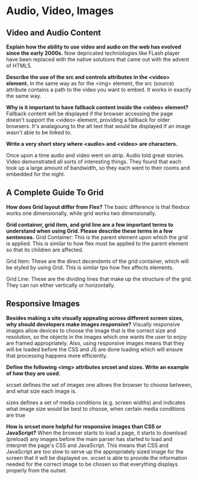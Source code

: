 # Audio, Video, Images

## Video and Audio Content

**Explain how the ability to use video and audio on the web has evolved since the early 2000s.**
Now depricated techniologies like FLash player have been replaced with the native solutions that came out with the advent of HTML5. 

**Describe the use of the src and controls attributes in the \<video> element.**
In the same way as for the \<img> element, the src (source) attribute contains a path to the video you want to embed. It works in exactly the same way.

**Why is it important to have fallback content inside the \<video> element?**
 Fallback content will be displayed if the browser accessing the page doesn't support the \<video> element, providing a fallback for older browsers. It's analagoung to the alt text that would be displayed if an image wasn't able to be linked to.

**Write a very short story where \<audio> and \<video> are characters.**

Once upon a time audio and video went on atrip. Audio told great stories. Video demonstrated all sorts of interesting things. They found that each took up a large amount of bandwidth, so they each went to their rooms and embedded for the night.

## A Complete Guide To Grid

**How does Grid layout differ from Flex?**
The basic difference is that flexbox works one dimensionally, while grid works two dimensionally. 

**Grid container, grid item, and grid line are a few important terms to understand when using Grid. Please describe these terms in a few sentences.**
Grid Container: This is the parent element upon which the grid is applied. This is similar to how flex must be applied to the parent element so that its children are affected.

Grid Item: These are the direct decendents of the grid container, which will be styled by using Grid. This is similar tpo how flex affects elements.

Grid Line: These are the dividing lines that make up the structure of the grid. They can run either vertically or horizontally.

## Responsive Images

**Besides making a site visually appealing across different screen sizes, why should developers make images responsive?**
Visually responsive images allow devices to choose the image that is the correct size and resolution, so the objects in the images which one wants the user to enjoy are framed appropriately. Also, using responsive images means that they will be loaded before the CSS and JS are done loading which will ensure that processing happens more efficiently.

**Define the following \<img> attributes srcset and sizes. Write an example of how they are used.**

srcset defines the set of images one allows the browser to choose between, and what size each image is. 

sizes defines a set of media conditions (e.g. screen widths) and indicates what image size would be best to choose, when certain media conditions are true

**How is srcset more helpful for responsive images than CSS or JavaScript?**
When the browser starts to load a page, it starts to download (preload) any images before the main parser has started to load and interpret the page's CSS and JavaScript. This means that CSS and JavaScript are too slow to serve up the appropriately sized image for the screen that it will be displayed on. srcset is able to provide the information needed for the correct image to be chosen so that everything displays properly from the outset. 
